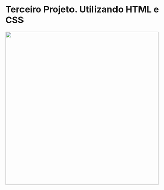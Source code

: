 <h1>Terceiro Projeto. Utilizando HTML e CSS</h1>

<img width="480em" src = "https://i.pinimg.com/736x/e9/8c/d9/e98cd9b1abbd1bc69d427cbaa040f4ab.jpg">
